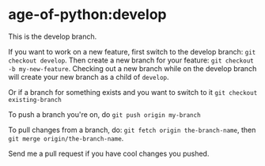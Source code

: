 age-of-python:develop
=====================

This is the develop branch.

If you want to work on a new feature, first switch to the develop branch: `git checkout develop`. Then create a new branch for your feature: `git checkout -b my-new-feature`.  Checking out a new branch while on the develop branch will create your new branch as a child of `develop`.

Or if a branch for something exists and you want to switch to it `git checkout existing-branch`

To push a branch you're on, do `git push origin my-branch`

To pull changes from a branch, do: `git fetch origin the-branch-name`, then `git merge origin/the-branch-name`.

Send me a pull request if you have cool changes you pushed.